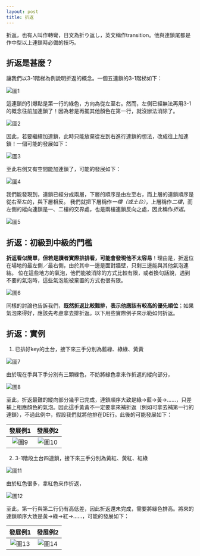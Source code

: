 ```yaml
---
layout: post
title: 折返
---
```


折返，也有人叫作轉彎，日文為折り返し，英文稱作transition。他與連鎖尾都是作中型以上連鎖時必備的技巧。

## 折返是甚麼？

讓我們以3-1階梯為例說明折返的概念。一個五連鎖的3-1階梯如下：

![圖1](https://i.imgur.com/t8hElDi.png)

這連鎖的引爆點是第一行的綠色，方向為從左至右。然而，左側已經無法再用3-1的概念往前加連鎖了！因為若是再擺其他顏色在第一行，就沒辦法消除了。

![圖2](https://i.imgur.com/yResXPP.png)

因此，若要繼續加連鎖，此時只能放棄從左到右進行連鎖的想法，改成往上加連鎖！一個可能的發展如下：

![圖3](https://i.imgur.com/SptTxBN.png)

至此右側又有空間能加連鎖了，可能的發展如下：

![圖4](https://i.imgur.com/sg3RLx8.png)

我們能發現到，連鎖已經分成兩層，下層的順序是由左至右，而上層的連鎖順序是從右至左的，與下層相反。
我們就把下層稱作*一樓（或土台）*，上層稱作*二樓*，而左側的縱向連鎖是一、二樓的交界處，也是兩樓連鎖反向之處，因此稱作*折返*。

![圖5](https://i.imgur.com/Gbujhc7.png)

## 折返：初級到中級的門檻

**折返看似簡單，但若是讀者實際排排看，可能會發現他不太容易**！理由是，折返位在場地的最左側／最右側，由於其中一邊是面對牆壁，只剩三邊能與其他氣泡連結。
位在這些地方的氣泡，他們能被消除的方式比較有限，或者換句話說，遇到不要的氣泡時，這些氣泡能被棄置的方式也很有限。

![圖6](https://i.imgur.com/eKBKRuD.png)

同樣的討論也告訴我們，**既然折返比較難排，表示他應該有較高的優先順位**；如果氣泡來得好，應該先考慮拿去排折返。以下用些實際例子來示範如何折返。

## 折返：實例

1. 已排好key的土台，接下來三手分別為藍綠、綠綠、黃黃

![圖7](https://i.imgur.com/9J9ewi5.png)

由於現在手與下手分別有三顆綠色，不妨將綠色拿來作折返的縱向部分，

![圖8](https://i.imgur.com/KLO4HUK.png)

至此，折返最難的縱向部分幾乎已完成，連鎖順序大致是綠→藍→黃→……，只差補上相應顏色的氣泡。因此這手黃黃不一定要拿來補折返（例如可拿去補第一行的連鎖），不過此例中，假設我們就將他排在DE行。此後的可能發展如下：

|發展例1|發展例2|
|:----------:|:----------:|
|![圖9](https://i.imgur.com/qAUcD6C.png)|![圖10](https://i.imgur.com/lzkpbB0.png)|

2. 3-1階段土台四連鎖，接下來三手分別為黃紅、黃紅、紅綠

![圖11](https://i.imgur.com/6E8yfm6.png)

由於紅色很多，拿紅色來作折返，

![圖12](https://i.imgur.com/vlqsQ2S.png)

至此，第一行與第二行仍有高低差，因此折返還未完成，需要將綠色排高。將來的連鎖順序大致是黃→綠→紅→……，可能的發展如下：

|發展例1|發展例2|
|:----------:|:----------:|
|![圖13](https://i.imgur.com/mQZDjTb.png)|![圖14](https://i.imgur.com/RVSLXWB.png)|
